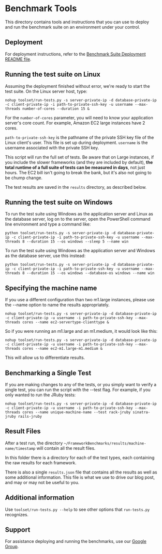 # Benchmark Tools

This directory contains tools and instructions that you can use to deploy and run the benchmark suite on an environment under your control.

## Deployment

For deployment instructions, refer to the [Benchmark Suite Deployment README file](deployment/README.md).

## Running the test suite on Linux

Assuming the deployment finished without error, we're ready to start the test suite. On the Linux server host, type:

	nohup toolset/run-tests.py -s server-private-ip -d database-private-ip -c client-private-ip -i path-to-private-ssh-key -u username --max-threads number-of-cores --duration 15 &

For the `number-of-cores` parameter, you will need to know your application server's core count. For example, Amazon EC2 large instances have 2 cores.

`path-to-private-ssh-key` is the pathname of the private SSH key file of the Linux client's user. This file is set up during deployment.  `username` is the username associated with the private SSH key.

This script will run the full set of tests. Be aware that on Large instances, if you include the slower frameworks (and they are included by default), **the total runtime of a full suite of tests can be measured in days**, not just hours. The EC2 bill isn't going to break the bank, but it's also not going to be chump change.

The test results are saved in the `results` directory, as described below.

## Running the test suite on Windows

To run the test suite using Windows as the application server and Linux as the database server, log on to the server, open the PowerShell command line environment and type a command like:

	python toolset/run-tests.py -s server-private-ip -d database-private-ip -c client-private-ip -i path-to-private-ssh-key -u username --max-threads 8 --duration 15 --os windows --sleep 5 --name win

To run the test suite using Windows as the application server and Windows as the database server, use this instead:

	python toolset/run-tests.py -s server-private-ip -d database-private-ip -c client-private-ip -i path-to-private-ssh-key -u username --max-threads 8 --duration 15 --os windows --database-os windows --name win
    
## Specifying the machine name

If you use a different configuration than two m1.large instances, please use the --name option to name the results appropriately.

	nohup toolset/run-tests.py -s server-private-ip -d database-private-ip -c client-private-ip -u username -i path-to-private-ssh-key --max-threads cores --name ec2-servertype-clienttype &

So if you were running an m1.large and an m1.medium, it would look like this:

	nohup toolset/run-tests.py -s server-private-ip -d database-private-ip -c client-private-ip -u username -i path-to-private-ssh-key --max-threads cores --name ec2-m1.large-m1.medium &

This will allow us to differentiate results.

## Benchmarking a Single Test

If you are making changes to any of the tests, or you simply want to verify a single test, you can run the script with the --test flag. For example, if you only wanted to run the JRuby tests:

	nohup toolset/run-tests.py -s server-private-ip -d database-private-ip -c client-private-ip -u username -i path-to-private-ssh-key --max-threads cores --name unique-machine-name --test rack-jruby sinatra-jruby rails-jruby

## Result Files

After a test run, the directory `~/FrameworkBenchmarks/results/machine-name/timestamp` will contain all the result files.

In this folder there is a directory for each of the test types, each containing the raw results for each framework.

There is also a single `results.json` file that contains all the results as well as some additional information. This file is what we use to drive our blog post, and may or may not be useful to you.

## Additional information

Use `toolset/run-tests.py --help` to see other options that `run-tests.py` recognizes.

## Support

For assistance deploying and running the benchmarks, use our [Google Group](https://groups.google.com/forum/?fromgroups=#!forum/framework-benchmarks).
